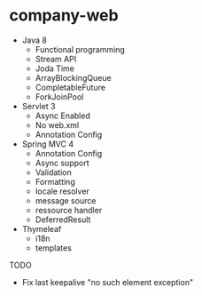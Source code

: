 # company-web

- Java 8
	- Functional programming
	- Stream API
	- Joda Time
	- ArrayBlockingQueue
	- CompletableFuture
	- ForkJoinPool
- Servlet 3
	- Async Enabled
	- No web.xml
	- Annotation Config
- Spring MVC 4
	- Annotation Config
	- Async support
	- Validation
	- Formatting
	- locale resolver
	- message source
	- ressource handler
	- DeferredResult
- Thymeleaf
	- i18n
	- templates


TODO

- Fix last keepalive "no such element exception"
